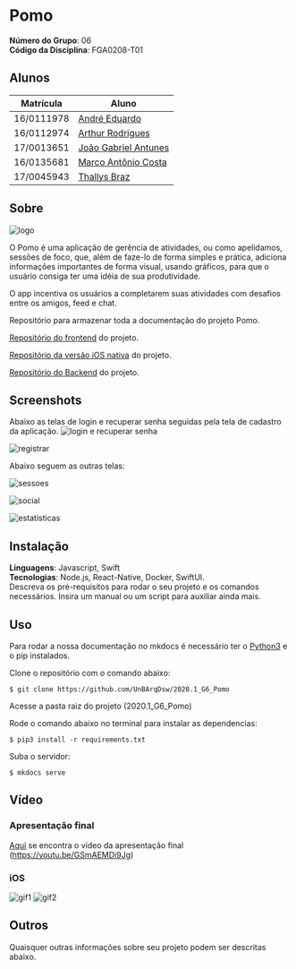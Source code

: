 # Pomo

**Número do Grupo**: 06<br>
**Código da Disciplina**: FGA0208-T01<br>

## Alunos

| Matrícula  | Aluno                                                                 |
| ---------- | --------------------------------------------------------------------- |
| 16/0111978 | [André Eduardo](https://github.com/Andre-Eduardo "User's github")     |
| 16/0112974 | [Arthur Rodrigues](https://github.com/arthurarp "User's github")      |
| 17/0013651 | [João Gabriel Antunes](https://github.com/flyerjohn "User's github")  |
| 16/0135681 | [Marco Antônio Costa](https://github.com/markinlimac "User's github") |
| 17/0045943 | [Thallys Braz](https://github.com/thallysbraz "User's github")        |

## Sobre

![logo](./docs/img/icon/applogo.png)

<p justify>O Pomo é uma aplicação de gerência de atividades, ou como apelidamos, sessões de foco, que, além de faze-lo de forma simples e prática, adiciona informações importantes de forma visual, usando gráficos, para que o usuário consiga ter uma idéia de sua produtividade. </p>
<p>O app incentiva os usuários a completarem suas atividades com desafios entre os amigos, feed e chat.</p>

Repositório para armazenar toda a documentação do projeto Pomo.

[Repositório do frontend](https://github.com/UnBArqDsw/2020.1_G6_Pomo_Frontend) do projeto.

[Repositório da versão iOS nativa](https://github.com/UnBArqDsw/2020.1_G6_Pomo_iOS) do projeto.

[Repositório do Backend](https://github.com/UnBArqDsw/2020.1_G6_Pomo_Backend) do projeto.

## Screenshots

Abaixo as telas de login e recuperar senha seguidas pela tela de cadastro da aplicação.
![login e recuperar senha](./docs/img/screenshots/login.png)

![registrar](./docs/img/screenshots/register.png)

Abaixo seguem as outras telas:

![sessoes](./docs/img/screenshots/sessions.png)

![social](./docs/img/screenshots/social.png)

![estatisticas](./docs/img/screenshots/stats.png)

## Instalação

**Linguagens**: Javascript, Swift<br>
**Tecnologias**: Node.js, React-Native, Docker, SwiftUI.<br>
Descreva os pré-requisitos para rodar o seu projeto e os comandos necessários.
Insira um manual ou um script para auxiliar ainda mais.

## Uso

Para rodar a nossa documentação no mkdocs é necessário ter o [Python3](https://www.python.org/downloads/) e o pip instalados.

Clone o repositório com o comando abaixo:

    $ git clone https://github.com/UnBArqDsw/2020.1_G6_Pomo

Acesse a pasta raiz do projeto (2020.1_G6_Pomo)

Rode o comando abaixo no terminal para instalar as dependencias:

    $ pip3 install -r requirements.txt

Suba o servidor:

    $ mkdocs serve

## Vídeo
### Apresentação final
[Aqui](https://youtu.be/GSmAEMDi9Jg) se encontra o vídeo da apresentação final (https://youtu.be/GSmAEMDi9Jg)

### **iOS**

![gif1](./docs/img/gif1.gif)
![gif2](./docs/img/gif2.gif)

## Outros

Quaisquer outras informações sobre seu projeto podem ser descritas abaixo.
